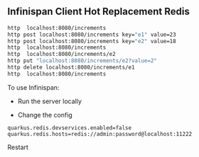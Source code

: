 ## Infinispan Client Hot Replacement Redis

```bash
http  localhost:8080/increments
http post localhost:8080/increments key="e1" value=23
http post localhost:8080/increments key="e2" value=18
http  localhost:8080/increments
http  localhost:8080/increments/e2
http put "localhost:8080/increments/e2?value=2"
http delete localhost:8080/increments/e1
http  localhost:8080/increments
```

To use Infinispan:

* Run the server locally

* Change the config

```properties
quarkus.redis.devservices.enabled=false
quarkus.redis.hosts=redis://admin:password@localhost:11222
```

Restart